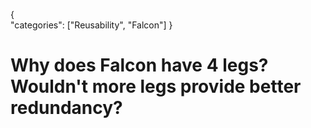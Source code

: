 {    
    "categories": ["Reusability", "Falcon"]
}

# Why does Falcon have 4 legs? Wouldn't more legs provide better redundancy?
